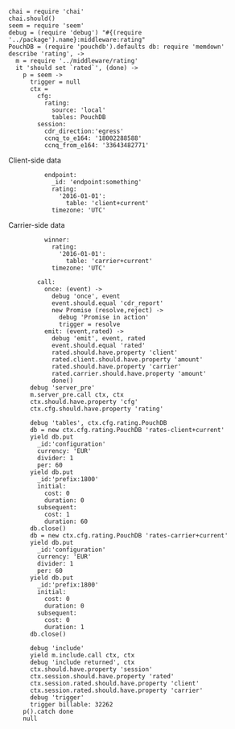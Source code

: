     chai = require 'chai'
    chai.should()
    seem = require 'seem'
    debug = (require 'debug') "#{(require '../package').name}:middleware:rating"
    PouchDB = (require 'pouchdb').defaults db: require 'memdown'
    describe 'rating', ->
      m = require '../middleware/rating'
      it 'should set `rated`', (done) ->
        p = seem ->
          trigger = null
          ctx =
            cfg:
              rating:
                source: 'local'
                tables: PouchDB
            session:
              cdr_direction:'egress'
              ccnq_to_e164: '18002288588'
              ccnq_from_e164: '33643482771'

Client-side data

              endpoint:
                _id: 'endpoint:something'
                rating:
                  '2016-01-01':
                    table: 'client+current'
                timezone: 'UTC'

Carrier-side data

              winner:
                rating:
                  '2016-01-01':
                    table: 'carrier+current'
                timezone: 'UTC'

            call:
              once: (event) ->
                debug 'once', event
                event.should.equal 'cdr_report'
                new Promise (resolve,reject) ->
                  debug 'Promise in action'
                  trigger = resolve
              emit: (event,rated) ->
                debug 'emit', event, rated
                event.should.equal 'rated'
                rated.should.have.property 'client'
                rated.client.should.have.property 'amount'
                rated.should.have.property 'carrier'
                rated.carrier.should.have.property 'amount'
                done()
          debug 'server_pre'
          m.server_pre.call ctx, ctx
          ctx.should.have.property 'cfg'
          ctx.cfg.should.have.property 'rating'

          debug 'tables', ctx.cfg.rating.PouchDB
          db = new ctx.cfg.rating.PouchDB 'rates-client+current'
          yield db.put
            _id:'configuration'
            currency: 'EUR'
            divider: 1
            per: 60
          yield db.put
            _id:'prefix:1800'
            initial:
              cost: 0
              duration: 0
            subsequent:
              cost: 1
              duration: 60
          db.close()
          db = new ctx.cfg.rating.PouchDB 'rates-carrier+current'
          yield db.put
            _id:'configuration'
            currency: 'EUR'
            divider: 1
            per: 60
          yield db.put
            _id:'prefix:1800'
            initial:
              cost: 0
              duration: 0
            subsequent:
              cost: 0
              duration: 1
          db.close()

          debug 'include'
          yield m.include.call ctx, ctx
          debug 'include returned', ctx
          ctx.should.have.property 'session'
          ctx.session.should.have.property 'rated'
          ctx.session.rated.should.have.property 'client'
          ctx.session.rated.should.have.property 'carrier'
          debug 'trigger'
          trigger billable: 32262
        p().catch done
        null
